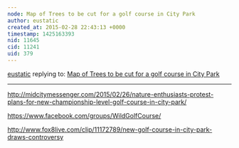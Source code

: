 ```yaml
---
node: Map of Trees to be cut for a golf course in City Park
author: eustatic
created_at: 2015-02-28 22:43:13 +0000
timestamp: 1425163393
nid: 11645
cid: 11241
uid: 379
---
```




[eustatic](../profile/eustatic) replying to: [Map of Trees to be cut for a golf course in City Park](../notes/eustatic/02-28-2015/map-of-trees-to-be-cut-for-a-golf-course-in-city-park)

----
http://midcitymessenger.com/2015/02/26/nature-enthusiasts-protest-plans-for-new-championship-level-golf-course-in-city-park/

https://www.facebook.com/groups/WildGolfCourse/

http://www.fox8live.com/clip/11172789/new-golf-course-in-city-park-draws-controversy